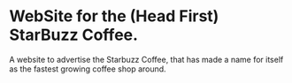 # WebSite for the (Head First) StarBuzz Coffee.
A website to advertise the Starbuzz Coffee, that has made a name for itself as the fastest
growing coffee shop around.